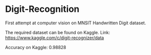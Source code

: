 # Digit-Recognition
First attempt at computer vision on MNSIT Handwritten Digit dataset.

The required dataset can be found on Kaggle.
Link: https://www.kaggle.com/c/digit-recognizer/data

Accuracy on Kaggle: 0.98828
